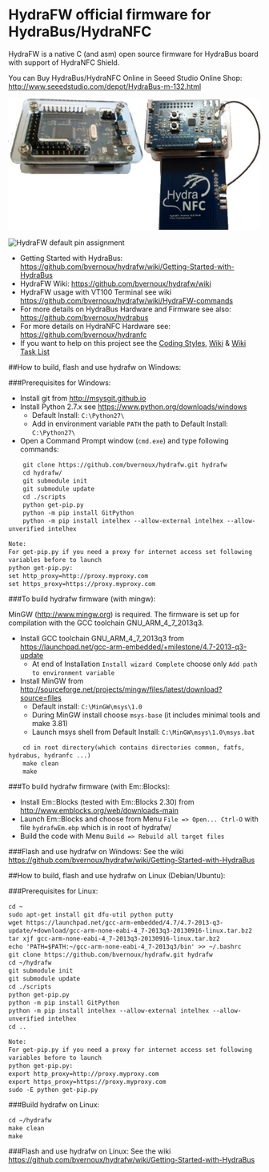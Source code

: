 HydraFW official firmware for HydraBus/HydraNFC
========

HydraFW is a native C (and asm) open source firmware for HydraBus board with support of HydraNFC Shield.

You can Buy HydraBus/HydraNFC Online in Seeed Studio Online Shop:
http://www.seeedstudio.com/depot/HydraBus-m-132.html

![HydraBus+HydraNFC board](HydraBus_HydraNFC_board.jpg)

![HydraFW default pin assignment](http://hydrabus.com/HydraBus_1_0_HydraFW_Default_PinAssignment_A4.jpg)

* Getting Started with HydraBus: https://github.com/bvernoux/hydrafw/wiki/Getting-Started-with-HydraBus
* HydraFW Wiki: https://github.com/bvernoux/hydrafw/wiki
* HydraFW usage with VT100 Terminal see wiki https://github.com/bvernoux/hydrafw/wiki/HydraFW-commands
* For more details on HydraBus Hardware and Firmware see also: https://github.com/bvernoux/hydrabus
* For more details on HydraNFC Hardware see: https://github.com/bvernoux/hydranfc
* If you want to help on this project see the [Coding Styles](https://github.com/bvernoux/hydrafw/blob/master/CODING_STYLE.md), [Wiki](https://github.com/bvernoux/hydrafw/wiki) & [Wiki Task List](https://github.com/bvernoux/hydrafw/wiki/Task-List) 

##How to build, flash and use hydrafw on Windows:

###Prerequisites for Windows:
* Install git from http://msysgit.github.io
* Install Python 2.7.x see https://www.python.org/downloads/windows
    *  Default Install: `C:\Python27\`
    *  Add in environment variable `PATH` the path to Default Install: `C:\Python27\`
* Open a Command Prompt window (`cmd.exe`) and type following commands:
```
    git clone https://github.com/bvernoux/hydrafw.git hydrafw
    cd hydrafw/
    git submodule init
    git submodule update
    cd ./scripts
    python get-pip.py
    python -m pip install GitPython
    python -m pip install intelhex --allow-external intelhex --allow-unverified intelhex
```


```
Note: 
For get-pip.py if you need a proxy for internet access set following variables before to launch
python get-pip.py:
set http_proxy=http://proxy.myproxy.com
set https_proxy=https://proxy.myproxy.com
```

###To build hydrafw firmware (with mingw):

MinGW (http://www.mingw.org) is required.
The firmware is set up for compilation with the GCC toolchain GNU_ARM_4_7_2013q3.

* Install GCC toolchain GNU_ARM_4_7_2013q3 from https://launchpad.net/gcc-arm-embedded/+milestone/4.7-2013-q3-update
    *  At end of Installation `Install wizard Complete` choose only `Add path to environment variable`
* Install MinGW from http://sourceforge.net/projects/mingw/files/latest/download?source=files
    * Default install: `C:\MinGW\msys\1.0`
    * During MinGW install choose `msys-base` (it includes minimal tools and make 3.81)
    * Launch msys shell from Default Install: `C:\MinGW\msys\1.0\msys.bat`
```
    cd in root directory(which contains directories common, fatfs, hydrabus, hydranfc ...)
    make clean
    make
```

###To build hydrafw firmware (with Em::Blocks):
* Install Em::Blocks (tested with Em::Blocks 2.30) from http://www.emblocks.org/web/downloads-main
* Launch Em::Blocks and choose from Menu `File => Open... Ctrl-O` with file `hydrafwEm.ebp` which is in root of hydrafw/
* Build the code with Menu `Build => Rebuild all target files`

###Flash and use hydrafw on Windows:
See the wiki https://github.com/bvernoux/hydrafw/wiki/Getting-Started-with-HydraBus

##How to build, flash and use hydrafw on Linux (Debian/Ubuntu):

###Prerequisites for Linux:

    cd ~
    sudo apt-get install git dfu-util python putty
    wget https://launchpad.net/gcc-arm-embedded/4.7/4.7-2013-q3-update/+download/gcc-arm-none-eabi-4_7-2013q3-20130916-linux.tar.bz2
    tar xjf gcc-arm-none-eabi-4_7-2013q3-20130916-linux.tar.bz2
    echo 'PATH=$PATH:~/gcc-arm-none-eabi-4_7-2013q3/bin' >> ~/.bashrc
    git clone https://github.com/bvernoux/hydrafw.git hydrafw
    cd ~/hydrafw
    git submodule init
    git submodule update
    cd ./scripts
    python get-pip.py
    python -m pip install GitPython
    python -m pip install intelhex --allow-external intelhex --allow-unverified intelhex
    cd ..

```
Note: 
For get-pip.py if you need a proxy for internet access set following variables before to launch
python get-pip.py:
export http_proxy=http://proxy.myproxy.com
export https_proxy=https://proxy.myproxy.com
sudo -E python get-pip.py
```

###Build hydrafw on Linux:

    cd ~/hydrafw
    make clean
    make

###Flash and use hydrafw on Linux:
See the wiki https://github.com/bvernoux/hydrafw/wiki/Getting-Started-with-HydraBus

